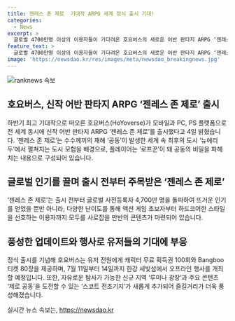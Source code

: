 ```yaml
---
title: 젠레스 존 제로  기대작 ARPG 세계 정식 출시 기대!
categories:
  - News
excerpt: >
  글로벌 4700만명 이상의 이용자들이 기다려온 호요버스의 새로운 어반 판타지 ARPG ‘젠레스 존 제로’가 모바일과 PC, PS 플랫폼으로 동시 출시되었다. 게임은 수수께끼의 재해가 일어난 도시에서 펼쳐지는 모험을 다루며, 다양한 콘텐츠와 새로운 지역이 추가되어 기존 팬들과 초보자들을 끌어들일 것으로 기대된다. 또한, 게임 출시를 기념하여 오프라인 행사가 개최될 예정이며, 자세한 내용은 공식 홈페이지나 라운지를 통해 확인할 수 있다. 호요버스의 이번 신작은 이미 뜨거운 관심을 얻으며 기대감을 높이고 있다. (150자)
feature_text: >
  글로벌 4700만명 이상의 이용자들이 기다려온 호요버스의 새로운 어반 판타지 ARPG ‘젠레스 존 제로’가 모바일과 PC, PS 플랫폼으로 동시 출시되었다. 게임은 수수께끼의 재해가 일어난 도시에서 펼쳐지는 모험을 다루며, 다양한 콘텐츠와 새로운 지역이 추가되어 기존 팬들과 초보자들을 끌어들일 것으로 기대된다. 또한, 게임 출시를 기념하여 오프라인 행사가 개최될 예정이며, 자세한 내용은 공식 홈페이지나 라운지를 통해 확인할 수 있다. 호요버스의 이번 신작은 이미 뜨거운 관심을 얻으며 기대감을 높이고 있다. (150자)
image: 'https://newsdao.kr/res/images/meta/newsdao_breakingnews.jpg'
---
```


<p><img src="https://newsdao.kr/res/images/meta/newsdao_breakingnews.jpg" alt="ranknews 속보" /></p>

<h2 data-ke-size="size26">호요버스, 신작 어반 판타지 ARPG ‘젠레스 존 제로’ 출시</h2>

<p data-ke-size="size16">하반기 최고 기대작으로 떠오른 호요버스(HoYoverse)가 모바일과 PC, PS 플랫폼으로 전 세계 동시에 신작 어반 판타지 ARPG ‘젠레스 존 제로’를 출시했다고 4일 밝혔습니다. ‘젠레스 존 제로’는 수수께끼의 재해 ‘공동’이 발생한 세계 속 최후의 도시 ‘뉴에리두’에서 펼쳐지는 도시 모험을 배경으로, 플레이어는 ‘로프꾼’이 돼 공동의 비밀을 파헤치는 내용으로 구성되어 있습니다.</p>

<h2 data-ke-size="size26">글로벌 인기를 끌며 출시 전부터 주목받은 ‘젠레스 존 제로’</h2>

<p data-ke-size="size16">‘젠레스 존 제로’는 출시 전부터 글로벌 사전등록자 4,700만 명을 돌파하여 뜨거운 인기를 얻었을 뿐만 아니라, 다양한 난이도를 통해 액션 게임 초보자부터 하드코어한 스타일을 선호하는 이용자까지 모두를 사로잡을 만반의 콘텐츠가 마련되어 있습니다.</p>

<h2 data-ke-size="size26">풍성한 업데이트와 행사로 유저들의 기대에 부응</h2>

<p data-ke-size="size16">정식 출시를 기념해 호요버스는 유저 전원에게 캐릭터 무료 획득권 100회와 Bangboo 티켓 80장을 제공하며, 7월 11일부터 14일까지 한강 세빛섬에서 오프라인 행사를 개최할 예정입니다. 또한, 자유로운 탐사가 가능한 신규 지역 ‘루미나 광장’과 주요 콘텐츠 ‘제로 공동’을 도전할 수 있는 ‘스코트 전초기지’가 새롭게 추가되어 즐길거리가 더욱 풍성해졌습니다.</p>
실시간 뉴스 속보는, <a href="https://newsdao.kr" rel="dofollow">https://newsdao.kr</a>


